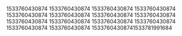 1533760430874
1533760430874
1533760430874
1533760430874
1533760430874
1533760430874
1533760430874
1533760430874
1533760430874
1533760430874
1533760430874
1533760430874
1533760430874
1533760430874
15337604308741533781991684